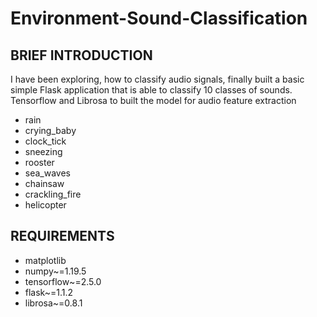 # Environment-Sound-Classification

## BRIEF INTRODUCTION
I have been exploring, how to classify audio signals, finally built a basic simple Flask application that is able to classify 10 classes of sounds. Tensorflow and Librosa to built the model for audio feature extraction

- rain
- crying_baby
- clock_tick
- sneezing
- rooster
- sea_waves
- chainsaw
- crackling_fire
- helicopter

## REQUIREMENTS 

- matplotlib
- numpy~=1.19.5
- tensorflow~=2.5.0
- flask~=1.1.2
- librosa~=0.8.1

